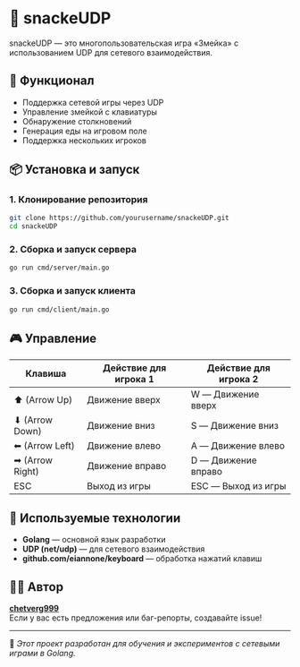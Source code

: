 
# 🐍 snackeUDP

snackeUDP — это многопользовательская игра «Змейка» с использованием UDP для сетевого взаимодействия.

## 🚀 Функционал
- Поддержка сетевой игры через UDP
- Управление змейкой с клавиатуры
- Обнаружение столкновений
- Генерация еды на игровом поле
- Поддержка нескольких игроков

## 📦 Установка и запуск

### 1. Клонирование репозитория
```sh
git clone https://github.com/yourusername/snackeUDP.git
cd snackeUDP
```

### 2. Сборка и запуск сервера
```sh
go run cmd/server/main.go
```

### 3. Сборка и запуск клиента
```sh
go run cmd/client/main.go
```

## 🎮 Управление
| Клавиша       | Действие для игрока 1 | Действие для игрока 2 |
|---------------|----------------------|-----------------------|
| ⬆ (Arrow Up) | Движение вверх        | W — Движение вверх    |
| ⬇ (Arrow Down)| Движение вниз         | S — Движение вниз     |
| ⬅ (Arrow Left)| Движение влево        | A — Движение влево    |
| ➡ (Arrow Right)| Движение вправо       | D — Движение вправо   |
| ESC           | Выход из игры         | ESC — Выход из игры   |


## 🔗 Используемые технологии
- **Golang** — основной язык разработки
- **UDP (net/udp)** — для сетевого взаимодействия
- **github.com/eiannone/keyboard** — обработка нажатий клавиш

## 👨‍💻 Автор
**[chetverg999](https://github.com/chetverg999)**  
Если у вас есть предложения или баг-репорты, создавайте issue!

---
📌 *Этот проект разработан для обучения и экспериментов с сетевыми играми в Golang.*
```
